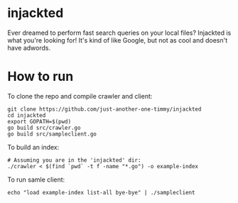 injackted
=========
Ever dreamed to perform fast search queries on your local files? Injackted is what you're looking for! It's kind of like Google, but not as cool and doesn't have adwords.


How to run
==========
To clone the repo and compile crawler and client:
```
git clone https://github.com/just-another-one-timmy/injackted
cd injackted
export GOPATH=$(pwd)
go build src/crawler.go
go build src/sampleclient.go
```

To build an index:
```
# Assuming you are in the 'injackted' dir:
./crawler < $(find `pwd` -t f -name "*.go") -o example-index
```

To run samle client:
```
echo "load example-index list-all bye-bye" | ./sampleclient
```
